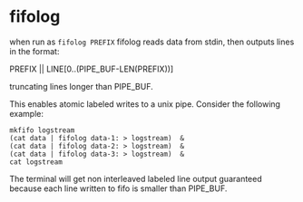 # fifolog

when run as ```fifolog PREFIX``` fifolog reads data from stdin, then outputs lines in the format:

PREFIX || LINE[0..(PIPE_BUF-LEN(PREFIX))]

truncating lines longer than PIPE_BUF.

This enables atomic labeled writes to a unix pipe. Consider
the following example:

```
mkfifo logstream
(cat data | fifolog data-1: > logstream)  &
(cat data | fifolog data-2: > logstream)  &
(cat data | fifolog data-3: > logstream)  &
cat logstream
```

The terminal will get non interleaved labeled line output guaranteed because each line written to fifo is smaller than PIPE_BUF.